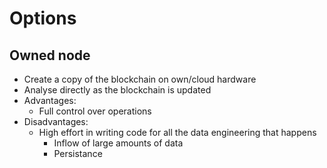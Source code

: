 # Options

## Owned node
- Create a copy of the blockchain on own/cloud hardware
- Analyse directly as the blockchain is updated
- Advantages:
  - Full control over operations
- Disadvantages:
  - High effort in writing code for all the data engineering that happens
    - Inflow of large amounts of data
    - Persistance
